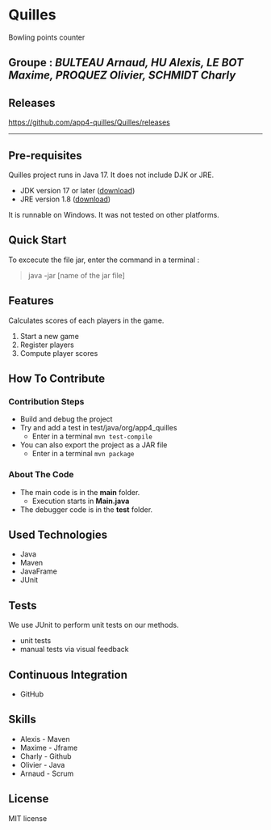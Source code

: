 # Quilles
Bowling points counter

## Groupe : *BULTEAU Arnaud, HU Alexis, LE BOT Maxime, PROQUEZ Olivier, SCHMIDT Charly*

## Releases

https://github.com/app4-quilles/Quilles/releases

---

## Pre-requisites
Quilles project runs in Java 17. It does not include DJK or JRE.
 * JDK version 17 or later ([download](https://www.oracle.com/java/technologies/javase/jdk17-archive-downloads.html))
 * JRE version 1.8 ([download](https://www.java.com/fr/download/))

It is runnable on Windows. It was not tested on other platforms.

## Quick Start
To excecute the file jar, enter the command in a terminal :
> java -jar [name of the jar file]

## Features

Calculates scores of each players in the game.
1. Start a new game
2. Register players
3. Compute player scores

## How To Contribute
### Contribution Steps
 * Build and debug the project
 * Try and add a test in test/java/org/app4_quilles
    * Enter in a terminal `mvn test-compile`
 * You can also export the project as a JAR file
    * Enter in a terminal `mvn package`
 

### About The Code
 * The main code is in the **main** folder.
    * Execution starts in **Main.java**
 * The debugger code is in the **test** folder.

## Used Technologies
- Java
- Maven
- JavaFrame
- JUnit

## Tests
We use JUnit to perform unit tests on our methods.
- unit tests
- manual tests via visual feedback

## Continuous Integration
- GitHub

## Skills
- Alexis  - Maven
- Maxime  - Jframe
- Charly  - Github
- Olivier - Java
- Arnaud  - Scrum


## License
MIT license
